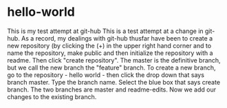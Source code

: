 # hello-world
This is my test attempt at git-hub
This is a test attempt at a change in git-hub.  As a record, my dealings with git-hub thusfar have been to create a new repository (by clicking the (+) in the upper right hand corner and to name the repository, make public and then initialize the repository with a readme.  Then click "create repository".  The master is the definitive branch, but we call the new branch the "feature" branch.  To create a new branch, go to the repository - hello world - then click the drop down that says branch master.  Type the branch name.  Select the blue box that says create branch.  The two branches are master and readme-edits.  Now we add our changes to the existing branch.
